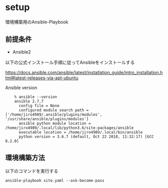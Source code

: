 # setup

環境構築用のAnsible-Playbook

## 前提条件

- Ansible2

以下の公式インストール手順に従ってAnsibleをインストールする

https://docs.ansible.com/ansible/latest/installation_guide/intro_installation.html#latest-releases-via-apt-ubuntu

Ansible version

        % ansible --version
        ansible 2.7.7
          config file = None
          configured module search path = ['/home/jiro4989/.ansible/plugins/modules', '/usr/share/ansible/plugins/modules']
          ansible python module location = /home/jiro4989/.local/lib/python3.6/site-packages/ansible
          executable location = /home/jiro4989/.local/bin/ansible
          python version = 3.6.7 (default, Oct 22 2018, 11:32:17) [GCC 8.2.0]

## 環境構築方法

以下のコマンドを実行する

```
ansible-playbook site.yaml --ask-become-pass
```
